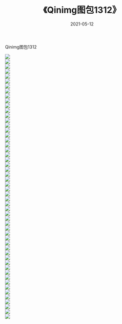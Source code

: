 ﻿---
layout: post
title:  《Qinimg图包1312》
date:   2021-05-12
img: http://imgx.orgx.ga/Qinimg图包/Qinimg图包1312/000.jpg
categories: [美女, 清纯, 唯美]
---

Qinimg图包1312

 ![](http://imgx.orgx.ga/Qinimg图包/Qinimg图包1312/001.jpg) <br>![](http://imgx.orgx.ga/Qinimg图包/Qinimg图包1312/002.jpg) <br>![](http://imgx.orgx.ga/Qinimg图包/Qinimg图包1312/003.jpg) <br>![](http://imgx.orgx.ga/Qinimg图包/Qinimg图包1312/004.jpg) <br>![](http://imgx.orgx.ga/Qinimg图包/Qinimg图包1312/005.jpg) <br>![](http://imgx.orgx.ga/Qinimg图包/Qinimg图包1312/006.jpg) <br>![](http://imgx.orgx.ga/Qinimg图包/Qinimg图包1312/007.jpg) <br>![](http://imgx.orgx.ga/Qinimg图包/Qinimg图包1312/008.jpg) <br>![](http://imgx.orgx.ga/Qinimg图包/Qinimg图包1312/009.jpg) <br>![](http://imgx.orgx.ga/Qinimg图包/Qinimg图包1312/010.jpg) <br>![](http://imgx.orgx.ga/Qinimg图包/Qinimg图包1312/011.jpg) <br>![](http://imgx.orgx.ga/Qinimg图包/Qinimg图包1312/012.jpg) <br>![](http://imgx.orgx.ga/Qinimg图包/Qinimg图包1312/013.jpg) <br>![](http://imgx.orgx.ga/Qinimg图包/Qinimg图包1312/014.jpg) <br>![](http://imgx.orgx.ga/Qinimg图包/Qinimg图包1312/015.jpg) <br>![](http://imgx.orgx.ga/Qinimg图包/Qinimg图包1312/016.jpg) <br>![](http://imgx.orgx.ga/Qinimg图包/Qinimg图包1312/017.jpg) <br>![](http://imgx.orgx.ga/Qinimg图包/Qinimg图包1312/018.jpg) <br>![](http://imgx.orgx.ga/Qinimg图包/Qinimg图包1312/019.jpg) <br>![](http://imgx.orgx.ga/Qinimg图包/Qinimg图包1312/020.jpg) <br>![](http://imgx.orgx.ga/Qinimg图包/Qinimg图包1312/021.jpg) <br>![](http://imgx.orgx.ga/Qinimg图包/Qinimg图包1312/022.jpg) <br>![](http://imgx.orgx.ga/Qinimg图包/Qinimg图包1312/023.jpg) <br>![](http://imgx.orgx.ga/Qinimg图包/Qinimg图包1312/024.jpg) <br>![](http://imgx.orgx.ga/Qinimg图包/Qinimg图包1312/025.jpg) <br>![](http://imgx.orgx.ga/Qinimg图包/Qinimg图包1312/026.jpg) <br>![](http://imgx.orgx.ga/Qinimg图包/Qinimg图包1312/027.jpg) <br>![](http://imgx.orgx.ga/Qinimg图包/Qinimg图包1312/028.jpg) <br>![](http://imgx.orgx.ga/Qinimg图包/Qinimg图包1312/029.jpg) <br>![](http://imgx.orgx.ga/Qinimg图包/Qinimg图包1312/030.jpg) <br>![](http://imgx.orgx.ga/Qinimg图包/Qinimg图包1312/031.jpg) <br>![](http://imgx.orgx.ga/Qinimg图包/Qinimg图包1312/032.jpg) <br>![](http://imgx.orgx.ga/Qinimg图包/Qinimg图包1312/033.jpg) <br>![](http://imgx.orgx.ga/Qinimg图包/Qinimg图包1312/034.jpg) <br>![](http://imgx.orgx.ga/Qinimg图包/Qinimg图包1312/035.jpg) <br>![](http://imgx.orgx.ga/Qinimg图包/Qinimg图包1312/036.jpg) <br>![](http://imgx.orgx.ga/Qinimg图包/Qinimg图包1312/037.jpg) <br>![](http://imgx.orgx.ga/Qinimg图包/Qinimg图包1312/038.jpg) <br>![](http://imgx.orgx.ga/Qinimg图包/Qinimg图包1312/039.jpg) <br>![](http://imgx.orgx.ga/Qinimg图包/Qinimg图包1312/040.jpg) <br>![](http://imgx.orgx.ga/Qinimg图包/Qinimg图包1312/041.jpg) <br>![](http://imgx.orgx.ga/Qinimg图包/Qinimg图包1312/042.jpg) <br>![](http://imgx.orgx.ga/Qinimg图包/Qinimg图包1312/043.jpg) <br>![](http://imgx.orgx.ga/Qinimg图包/Qinimg图包1312/044.jpg) <br>![](http://imgx.orgx.ga/Qinimg图包/Qinimg图包1312/045.jpg) <br>![](http://imgx.orgx.ga/Qinimg图包/Qinimg图包1312/046.jpg) <br>![](http://imgx.orgx.ga/Qinimg图包/Qinimg图包1312/047.jpg) <br>![](http://imgx.orgx.ga/Qinimg图包/Qinimg图包1312/048.jpg) <br>![](http://imgx.orgx.ga/Qinimg图包/Qinimg图包1312/049.jpg) <br>![](http://imgx.orgx.ga/Qinimg图包/Qinimg图包1312/050.jpg) <br>![](http://imgx.orgx.ga/Qinimg图包/Qinimg图包1312/051.jpg) <br>![](http://imgx.orgx.ga/Qinimg图包/Qinimg图包1312/052.jpg) <br>![](http://imgx.orgx.ga/Qinimg图包/Qinimg图包1312/053.jpg) <br>![](http://imgx.orgx.ga/Qinimg图包/Qinimg图包1312/054.jpg) <br>